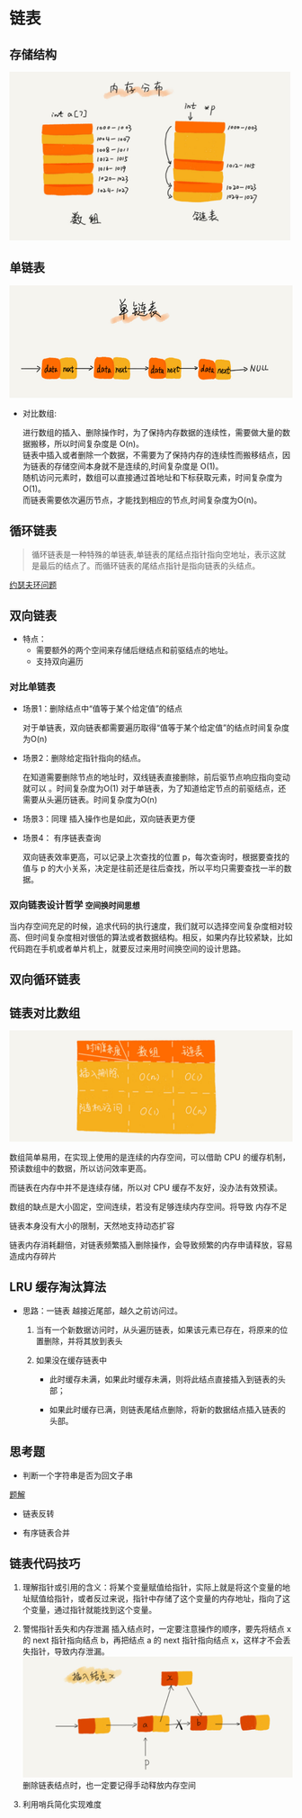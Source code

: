 # 链表

## 存储结构

<img src="./resource/链表数组存储结构.png" width = "500" height = "300"/>

## 单链表

<img src="./resource/单链表.png" width = "600" height = "200"/>

* 对比数组:

  进行数组的插入、删除操作时，为了保持内存数据的连续性，需要做大量的数据搬移，所以时间复杂度是 O(n)。  
  链表中插入或者删除一个数据，不需要为了保持内存的连续性而搬移结点，因为链表的存储空间本身就不是连续的,时间复杂度是 O(1)。  
  随机访问元素时，数组可以直接通过首地址和下标获取元素，时间复杂度为O(1)。  
  而链表需要依次遍历节点，才能找到相应的节点,时间复杂度为O(n)。  

## 循环链表

> 循环链表是一种特殊的单链表,单链表的尾结点指针指向空地址，表示这就是最后的结点了。而循环链表的尾结点指针是指向链表的头结点。

[约瑟夫环问题](./经典算法/Josephus.md)

## 双向链表

* 特点：
  * 需要额外的两个空间来存储后继结点和前驱结点的地址。
  * 支持双向遍历

### 对比单链表

* 场景1：删除结点中“值等于某个给定值”的结点

  对于单链表，双向链表都需要遍历取得“值等于某个给定值”的结点时间复杂度为O(n)

* 场景2：删除给定指针指向的结点。

  在知道需要删除节点的地址时，双线链表直接删除，前后驱节点响应指向变动就可以  。时间复杂度为O(1)
  对于单链表，为了知道给定节点的前驱结点，还需要从头遍历链表。时间复杂度为O(n)

* 场景3：同理  插入操作也是如此，双向链表更方便

* 场景4： 有序链表查询

  双向链表效率更高，可以记录上次查找的位置 p，每次查询时，根据要查找的值与 p 的大小关系，决定是往前还是往后查找，所以平均只需要查找一半的数据。

### 双向链表设计哲学 `空间换时间思想`

当内存空间充足的时候，追求代码的执行速度，我们就可以选择空间复杂度相对较高、但时间复杂度相对很低的算法或者数据结构。相反，如果内存比较紧缺，比如代码跑在手机或者单片机上，就要反过来用时间换空间的设计思路。

## 双向循环链表

## 链表对比数组

![链表对比数组](./resource/链表对比数组.jpg)

数组简单易用，在实现上使用的是连续的内存空间，可以借助 CPU 的缓存机制，预读数组中的数据，所以访问效率更高。  

而链表在内存中并不是连续存储，所以对 CPU 缓存不友好，没办法有效预读。

数组的缺点是大小固定，空间连续，若没有足够连续内存空间。将导致 内存不足

链表本身没有大小的限制，天然地支持动态扩容

链表内存消耗翻倍，对链表频繁插入删除操作，会导致频繁的内存申请释放，容易造成内存碎片

## LRU 缓存淘汰算法

* 思路：一链表 越接近尾部，越久之前访问过。

  1. 当有一个新数据访问时，从头遍历链表，如果该元素已存在，将原来的位置删除，并将其放到表头

  2. 如果没在缓存链表中

      * 此时缓存未满，如果此时缓存未满，则将此结点直接插入到链表的头部；
  
      * 如果此时缓存已满，则链表尾结点删除，将新的数据结点插入链表的头部。

## 思考题

* 判断一个字符串是否为回文子串

[题解](https://github.com/zooombies/once-a-day/blob/master/leetcode-go/is_palindrome_test.go)

* 链表反转

* 有序链表合并

## 链表代码技巧

1. 理解指针或引用的含义：将某个变量赋值给指针，实际上就是将这个变量的地址赋值给指针，或者反过来说，指针中存储了这个变量的内存地址，指向了这个变量，通过指针就能找到这个变量。

2. 警惕指针丢失和内存泄漏 插入结点时，一定要注意操作的顺序，要先将结点 x 的 next 指针指向结点 b，再把结点 a 的 next 指针指向结点 x，这样才不会丢失指针，导致内存泄漏。
![链表插入](./resource/链表插入.jpg)
删除链表结点时，也一定要记得手动释放内存空间

3. 利用哨兵简化实现难度

